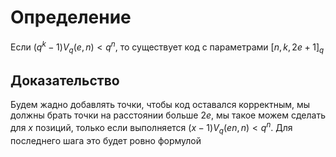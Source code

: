 # Определение
Если $(q^k-1)V_q(e, n) < q^n$, то существует код с параметрами $[n, k, 2e + 1]_q$
## Доказательство
Будем жадно добавлять точки, чтобы код оставался корректным, мы должны брать точки на расстоянии больше $2e$, мы такое можем сделать для $x$ позиций, только если выполняется $(x - 1) V_q(en, n) < q^n$. Для последнего шага это будет ровно формулой